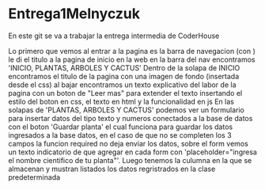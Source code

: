 # Entrega1Melnyczuk
En este git se va a trabajar la entrega intermedia de CoderHouse

Lo primero que vemos al entrar a la pagina es la barra de navegacion 
(con <title> {% block tittle %} 'titulo'{% endblock %}</title>) le di el titulo a 
la pagina de inicio en la web
en la barra del nav encontramos 'INICIO, PLANTAS, ARBOLES Y CACTUS'
  Dentro de la solapa de INICIO encontramos el titulo de la pagina con una imagen
  de fondo (insertada desde el css) al bajar encontramos un texto explicativo del
labor de la pagina con un boton de "Leer mas" para extender el texto insertando 
el estilo del boton en css, el texto en html y la funcionalidad en js
  En las solapas de 'PLANTAS, ARBOLES Y CACTUS' podemos ver un formulario para 
  insertar datos del tipo texto y numeros conectados a la base de datos 
  con el boton 'Guardar planta'
el cual funciona para guardar los datos ingresados a la base datos, 
en el caso de que no se completen los 3 campos la funcion required no deja enviar los datos, sobre el
form vemos un texto indicatorio de que agregar en cada form con 
'placeholder="ingresa el nombre cientifico de tu planta"'.
Luego tenemos la culumna en la que se almacenan 
y mustran listados los datos regristrados en la clase predeterminada 


